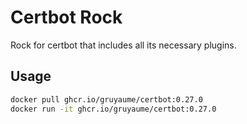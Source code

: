 # Certbot Rock

Rock for certbot that includes all its necessary plugins.

## Usage

```bash
docker pull ghcr.io/gruyaume/certbot:0.27.0
docker run -it ghcr.io/gruyaume/certbot:0.27.0
```
